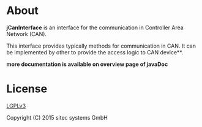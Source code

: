 # About

**jCanInterface** is an interface for the communication in Controller Area Network (CAN).

This interface provides typically methods for communication in CAN. It can be 
implemented by other to provide the access logic to CAN device**.

**more documentation is available on overview page of javaDoc**

# License

[LGPLv3](http://www.gnu.org/licenses/lgpl.html)

Copyright (C) 2015 sitec systems GmbH
